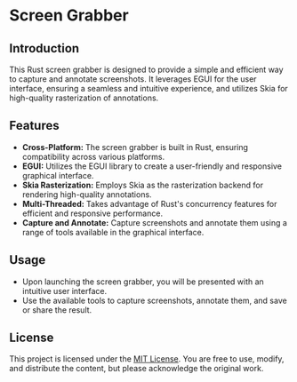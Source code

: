 
# Screen Grabber
## Introduction
This Rust screen grabber is designed to provide a simple and efficient way to capture and annotate screenshots. It leverages EGUI for the user interface, ensuring a seamless and intuitive experience, and utilizes Skia for high-quality rasterization of annotations.

## Features
- **Cross-Platform:** The screen grabber is built in Rust, ensuring compatibility across various platforms.
- **EGUI:** Utilizes the EGUI library to create a user-friendly and responsive graphical interface.
- **Skia Rasterization:** Employs Skia as the rasterization backend for rendering high-quality annotations.
- **Multi-Threaded:** Takes advantage of Rust's concurrency features for efficient and responsive performance.
- **Capture and Annotate:** Capture screenshots and annotate them using a range of tools available in the graphical interface.


## Usage
- Upon launching the screen grabber, you will be presented with an intuitive user interface.
- Use the available tools to capture screenshots, annotate them, and save or share the result.

## License
This project is licensed under the [MIT License](./LICENSE). You are free to use, modify, and distribute the content, but please acknowledge the original work.
